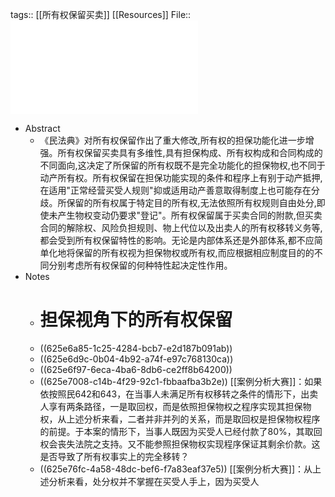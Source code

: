 tags:: [[所有权保留买卖]] [[Resources]]
File:: ![周_2022_所有权保留买卖的体系性反思——担保构成、所有权构成及合同构成的纠葛与梳理.pdf](../assets/周_2022_所有权保留买卖的体系性反思——担保构成、所有权构成及合同构成的纠葛与梳理_1650351821437_0.pdf)

- Abstract
	- 《民法典》对所有权保留作出了重大修改,所有权的担保功能化进一步增强。所有权保留买卖具有多维性,具有担保构成、所有权构成和合同构成的不同面向,这决定了所保留的所有权既不是完全功能化的担保物权,也不同于动产所有权。所有权保留在担保功能实现的条件和程序上有别于动产抵押,在适用"正常经营买受人规则"抑或适用动产善意取得制度上也可能存在分歧。所保留的所有权属于特定目的所有权,无法依照所有权规则自由处分,即使未产生物权变动仍要求"登记"。所有权保留属于买卖合同的附款,但买卖合同的解除权、风险负担规则、物上代位以及出卖人的所有权移转义务等,都会受到所有权保留特性的影响。无论是内部体系还是外部体系,都不应简单化地将保留的所有权视为担保物权或所有权,而应根据相应制度目的的不同分别考虑所有权保留的何种特性起决定性作用。
- Notes
	- # 担保视角下的所有权保留
	- ((625e6a85-1c25-4284-bcb7-e2d187b091ab))
	- ((625e6d9c-0b04-4b92-a74f-e97c768130ca))
	- ((625e6f97-6eca-4ba6-8db6-ce2ff8b64200))
	- ((625e7008-c14b-4f29-92c1-fbbaafba3b2e))
	  [[案例分析大赛]]：如果依按照民642和643，在当事人未满足所有权移转之条件的情形下，出卖人享有两条路径，一是取回权，而是依照担保物权之程序实现其担保物权，从上述分析来看，二者并非并列的关系，而是取回权是担保物权程序的前提。于本案的情形下，当事人既因为买受人已经付款了80%，其取回权会丧失法院之支持。又不能参照担保物权实现程序保证其剩余价款。这是否导致了所有权事实上的完全移转？
	- ((625e76fc-4a58-48dc-bef6-f7a83eaf37e5))
	  [[案例分析大赛]]：从上述分析来看，处分权并不掌握在买受人手上，因为买受人